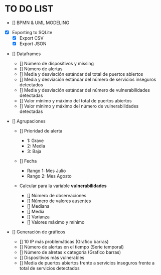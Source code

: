# TO DO LIST 
- [] BPMN & UML MODELING
- [x] Exporting to SQLite
    - [x] Export CSV
    - [x] Export JSON

- [] Dataframes
    - [] Número de dispositivos y missing
    - [] Número de alertas
    - [] Media y desviación estándar del total de puertos abiertos
    - [] Media y desviación estándar del número de servicios inseguros detectados
    - [] Media y desviación estándar del número de vulnerabilidades detectadas
    - [] Valor mínimo y máximo del total de puertos abiertos
    - [] Valor mínimo y máximo del número de vulnerabilidades detectadas

- [] Agrupaciones
    - [] Prioridad de alerta
        - 1: Grave
        - 2: Media
        - 3: Baja
    - [] Fecha
        - Rango 1: Mes Julio
        - Rango 2: Mes Agosto

    - Calcular para la variable **vulnerabilidades**
        - [] Número de observaciones    
        - [] Número de valores ausentes
        - [] Mediana
        - [] Media
        - [] Varianza
        - [] Valores máximo y mínimo

- [] Generación de gráficos
    - [] 10 IP más problemáticas (Grafico barras)
    - [] Número de alertas en el tiempo (Serie temporal)
    - [] Número de alretas x categoría (Grafico barras)
    - [] Dispositivos más vulnerables 
    - [] Media de puertos abiertos frente a servicios inseguros frente a total de servicios detectados
